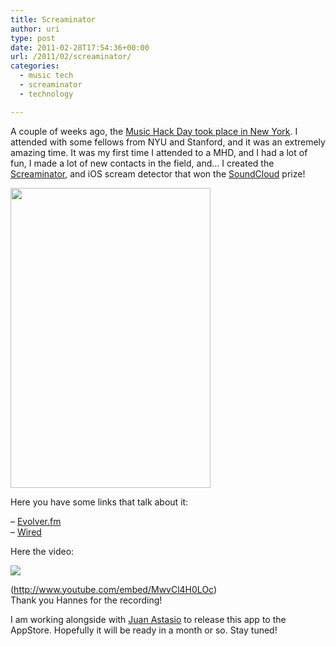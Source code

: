 ```yaml
---
title: Screaminator
author: uri
type: post
date: 2011-02-28T17:54:36+00:00
url: /2011/02/screaminator/
categories:
  - music tech
  - screaminator
  - technology

---
```

A couple of weeks ago, the [Music Hack Day took place in New York][1]. I attended with some fellows from NYU and Stanford, and it was an extremely amazing time. It was my first time I attended to a MHD, and I had a lot of fun, I made a lot of new contacts in the field, and&#8230; I created the [Screaminator][2], and iOS scream detector that won the [SoundCloud][3] prize!

<img alt="" src="http://wiki.musichackday.org/images/4/48/Screaminator22.PNG" title="Screaminator" class="aligncenter" width="320" height="480" /> 

Here you have some links that talk about it:

&#8211; [Evolver.fm][4]  
&#8211; [Wired][5]

Here the video:

[![](http://img.youtube.com/vi/MwvCl4H0LOc/0.jpg)](https://youtube.com/watch?v=MwvCl4H0LOc) 

(http://www.youtube.com/embed/MwvCl4H0LOc)  
Thank you Hannes for the recording!

I am working alongside with [Juan Astasio][6] to release this app to the AppStore. Hopefully it will be ready in a month or so. Stay tuned!

 [1]: http://nyc.musichackday.org/
 [2]: http://wiki.musichackday.org/index.php?title=Screaminator
 [3]: http://www.soundcloud.com
 [4]: http://evolver.fm/2011/02/15/with-screaminator-only-ios-can-hear-you-scream/
 [5]: http://www.wired.com/epicenter/2011/02/music-hack-day-nyc/all/1
 [6]: http://www.astasiototal.com